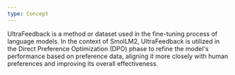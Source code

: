 ```yaml
---
type: Concept
---
```


UltraFeedback is a method or dataset used in the fine-tuning process of language models. In the context of SmolLM2, UltraFeedback is utilized in the Direct Preference Optimization (DPO) phase to refine the model's performance based on preference data, aligning it more closely with human preferences and improving its overall effectiveness.
